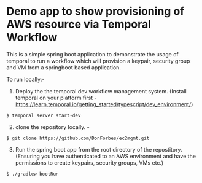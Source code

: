 # Demo app to show provisioning of AWS resource via Temporal Workflow

This is a simple spring boot application to demonstrate the usage of temporal to run a workflow which will provision a keypair, security group and VM from a springboot based application.

To run locally:-
1. Deploy the the temporal dev workflow management system.  (Install temporal on your platform first - https://learn.temporal.io/getting_started/typescript/dev_environment/)
``` 
$ temporal server start-dev
```
2. clone the repository locally. - 
```
$ git clone https://github.com/DonForbes/ec2mgmt.git
```
3. Run the spring boot app from the root directory of the repostitory.  (Ensuring you have authenticated to an AWS environment and have the permissions to create keypairs, security groups, VMs etc.)
```
$ ./gradlew bootRun
```